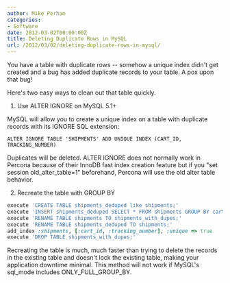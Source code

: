 ```yaml
---
author: Mike Perham
categories:
- Software
date: 2012-03-02T00:00:00Z
title: Deleting Duplicate Rows in MySQL
url: /2012/03/02/deleting-duplicate-rows-in-mysql/
---
```


You have a table with duplicate rows -- somehow a unique index didn't get created and a bug has added duplicate records to your table. A pox upon that bug!

Here's two easy ways to clean out that table quickly.

1) Use ALTER IGNORE on MySQL 5.1+

MySQL will allow you to create a unique index on a table with duplicate records with its IGNORE SQL extension:

```
ALTER IGNORE TABLE 'SHIPMENTS' ADD UNIQUE INDEX (CART_ID, TRACKING_NUMBER)
```

Duplicates will be deleted. ALTER IGNORE does not normally work in Percona because of their InnoDB fast index creation feature but if you "set session old\_alter\_table=1" beforehand, Percona will use the old alter table behavior.

2) Recreate the table with GROUP BY

```ruby
execute 'CREATE TABLE shipments_deduped like shipments;'
execute 'INSERT shipments_deduped SELECT * FROM shipments GROUP BY cart_id, tracking_number;'
execute 'RENAME TABLE shipments TO shipments_with_dupes;'
execute 'RENAME TABLE shipments_deduped TO shipments;'
add_index :shipments, [:cart_id, :tracking_number], :unique => true
execute 'DROP TABLE shipments_with_dupes;'
```

Recreating the table is much, much faster than trying to delete the records in the existing table and doesn't lock the existing table, making your application downtime minimal. This method will not work if MySQL's sql\_mode includes ONLY\_FULL\_GROUP\_BY.
